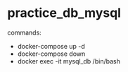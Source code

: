 # practice_db_mysql
commands:
 - docker-compose up -d
 - docker-compose down
 - docker exec -it mysql_db /bin/bash
